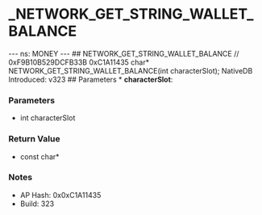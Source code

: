 # _NETWORK_GET_STRING_WALLET_BALANCE

--- ns: MONEY --- ## NETWORK_GET_STRING_WALLET_BALANCE  // 0xF9B10B529DCFB33B 0xC1A11435 char* NETWORK_GET_STRING_WALLET_BALANCE(int characterSlot);  NativeDB Introduced: v323  ## Parameters * **characterSlot**:

### Parameters
* int characterSlot

### Return Value
* const char*

### Notes
* AP Hash: 0x0xC1A11435
* Build: 323

